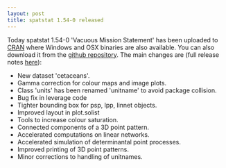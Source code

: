 ```yaml
---
layout: post
title: spatstat 1.54-0 released
---
```


Today spatstat 1.54-0 'Vacuous Mission Statement' has been uploaded to
[CRAN](http://www.cran.r-project.org/web/packages/spatstat/) where
Windows and OSX binaries are also available. You can also download it
from the [github
repository](https://github.com/spatstat/spatstat/releases/tag/v1.54-0).
The main changes are (full release notes
[here](releasenotes/spatstat-1.54-0.html)):

* New dataset 'cetaceans'.
* Gamma correction for colour maps and image plots.
* Class 'units' has been renamed 'unitname' to avoid package collision.
* Bug fix in leverage code
* Tighter bounding box for psp, lpp, linnet objects.
* Improved layout in plot.solist
* Tools to increase colour saturation.
* Connected components of a 3D point pattern.
* Accelerated computations on linear networks.
* Accelerated simulation of determinantal point processes.
* Improved printing of 3D point patterns.
* Minor corrections to handling of unitnames.

